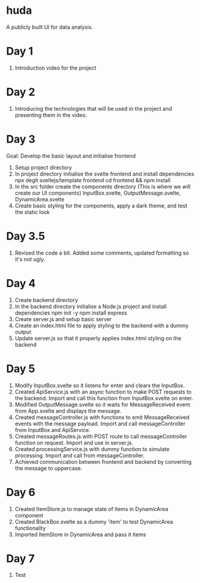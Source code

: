 # huda
A publicly built UI for data analysis.

# Day 1 
1. Introduction video for the project

# Day 2
1. Introducing the technologies that will be used in the project and presenting them in the video.

# Day 3 

Goal: Develop the basic layout and initialise frontend

1. Setup project directory
2. In project directory initialise the svelte frontend and install dependencies
        npx degit sveltejs/template frontend
        cd frontend && npm install
3. In the src folder create the components directory (This is where we will create our UI components)
        InputBox.svelte, OutputMessage.svelte, DynamicArea.svelte
4. Create basic styling for the components, apply a dark theme, and test the static look

# Day 3.5

1. Revised the code a bit. Added some comments, updated formatting so it's not ugly.

# Day 4

1. Create backend directory
2. In the backend directory initialise a Node.js project and install dependencies
        npm init -y
        npm install express
3. Create server.js and setup basic server
4. Create an index.html file to apply styling to the backend with a dummy output
5. Update server.js so that it properly applies index.html styling on the backend

# Day 5

1. Modify InputBox.svelte so it listens for enter and clears the InputBox. 
2. Created ApiService.js with an async function to make POST requests to the backend. Import and call this function from InputBox.svelte on enter.
3. Modified OutputMessage.svelte so it waits for MessageReceived event from App.svelte and displays the message.
4. Created messageController.js with functions to emit MessageReceived events with the message payload. Import and call messageController from InputBox and ApiService.
5. Created messageRoutes.js with POST route to call messageController function on request. Import and use in server.js.
6. Created processingService.js with dummy function to simulate processing. Import and call from messageController.
7. Achieved communication between frontend and backend by converting the message to uppercase.

# Day 6

1. Created ItemStore.js to manage state of items in DynamicArea component
2. Created BlackBox.svelte as a dummy 'item' to test DynamicArea functionality
3. Imported ItemStore in DynamicArea and pass it items

# Day 7

1. Test
